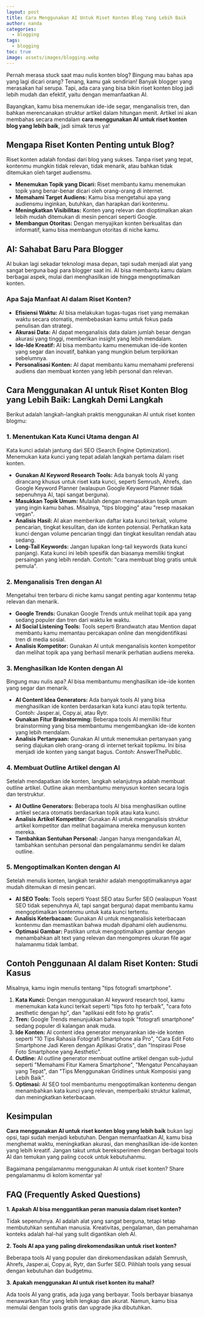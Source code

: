 ```yaml
---
layout: post
title: Cara Menggunakan AI Untuk Riset Konten Blog Yang Lebih Baik
author: nanda
categories:
  - blogging
tags:
  - blogging
toc: true
image: assets/images/blogging.webp
---
```



Pernah merasa stuck saat mau nulis konten blog? Bingung mau bahas apa yang lagi dicari orang? Tenang, kamu gak sendirian! Banyak blogger yang merasakan hal serupa. Tapi, ada cara yang bisa bikin riset konten blog jadi lebih mudah dan efektif, yaitu dengan memanfaatkan AI.

Bayangkan, kamu bisa menemukan ide-ide segar, menganalisis tren, dan bahkan merencanakan struktur artikel dalam hitungan menit. Artikel ini akan membahas secara mendalam **cara menggunakan AI untuk riset konten blog yang lebih baik**, jadi simak terus ya!

## Mengapa Riset Konten Penting untuk Blog?

Riset konten adalah fondasi dari blog yang sukses. Tanpa riset yang tepat, kontenmu mungkin tidak relevan, tidak menarik, atau bahkan tidak ditemukan oleh target audiensmu.

- **Menemukan Topik yang Dicari:** Riset membantu kamu menemukan topik yang benar-benar dicari oleh orang-orang di internet.
- **Memahami Target Audiens:** Kamu bisa mengetahui apa yang audiensmu inginkan, butuhkan, dan harapkan dari kontenmu.
- **Meningkatkan Visibilitas:** Konten yang relevan dan dioptimalkan akan lebih mudah ditemukan di mesin pencari seperti Google.
- **Membangun Otoritas:** Dengan menyajikan konten berkualitas dan informatif, kamu bisa membangun otoritas di niche kamu.

## AI: Sahabat Baru Para Blogger

AI bukan lagi sekadar teknologi masa depan, tapi sudah menjadi alat yang sangat berguna bagi para blogger saat ini. AI bisa membantu kamu dalam berbagai aspek, mulai dari menghasilkan ide hingga mengoptimalkan konten.

### Apa Saja Manfaat AI dalam Riset Konten?

- **Efisiensi Waktu:** AI bisa melakukan tugas-tugas riset yang memakan waktu secara otomatis, membebaskan kamu untuk fokus pada penulisan dan strategi.
- **Akurasi Data:** AI dapat menganalisis data dalam jumlah besar dengan akurasi yang tinggi, memberikan insight yang lebih mendalam.
- **Ide-Ide Kreatif:** AI bisa membantu kamu menemukan ide-ide konten yang segar dan inovatif, bahkan yang mungkin belum terpikirkan sebelumnya.
- **Personalisasi Konten:** AI dapat membantu kamu memahami preferensi audiens dan membuat konten yang lebih personal dan relevan.

## Cara Menggunakan AI untuk Riset Konten Blog yang Lebih Baik: Langkah Demi Langkah

Berikut adalah langkah-langkah praktis menggunakan AI untuk riset konten blogmu:

### 1\. Menentukan Kata Kunci Utama dengan AI

Kata kunci adalah jantung dari SEO (Search Engine Optimization). Menemukan kata kunci yang tepat adalah langkah pertama dalam riset konten.

- **Gunakan AI Keyword Research Tools:** Ada banyak tools AI yang dirancang khusus untuk riset kata kunci, seperti Semrush, Ahrefs, dan Google Keyword Planner (walaupun Google Keyword Planner tidak sepenuhnya AI, tapi sangat berguna).
- **Masukkan Topik Umum:** Mulailah dengan memasukkan topik umum yang ingin kamu bahas. Misalnya, "tips blogging" atau "resep masakan vegan".
- **Analisis Hasil:** AI akan memberikan daftar kata kunci terkait, volume pencarian, tingkat kesulitan, dan ide konten potensial. Perhatikan kata kunci dengan volume pencarian tinggi dan tingkat kesulitan rendah atau sedang.
- **Long-Tail Keywords:** Jangan lupakan long-tail keywords (kata kunci panjang). Kata kunci ini lebih spesifik dan biasanya memiliki tingkat persaingan yang lebih rendah. Contoh: "cara membuat blog gratis untuk pemula".

### 2\. Menganalisis Tren dengan AI

Mengetahui tren terbaru di niche kamu sangat penting agar kontenmu tetap relevan dan menarik.

- **Google Trends:** Gunakan Google Trends untuk melihat topik apa yang sedang populer dan tren dari waktu ke waktu.
- **AI Social Listening Tools:** Tools seperti Brandwatch atau Mention dapat membantu kamu memantau percakapan online dan mengidentifikasi tren di media sosial.
- **Analisis Kompetitor:** Gunakan AI untuk menganalisis konten kompetitor dan melihat topik apa yang berhasil menarik perhatian audiens mereka.

### 3\. Menghasilkan Ide Konten dengan AI

Bingung mau nulis apa? AI bisa membantumu menghasilkan ide-ide konten yang segar dan menarik.

- **AI Content Idea Generators:** Ada banyak tools AI yang bisa menghasilkan ide konten berdasarkan kata kunci atau topik tertentu. Contoh: Jasper.ai, Copy.ai, atau Rytr.
- **Gunakan Fitur Brainstorming:** Beberapa tools AI memiliki fitur brainstorming yang bisa membantumu mengembangkan ide-ide konten yang lebih mendalam.
- **Analisis Pertanyaan:** Gunakan AI untuk menemukan pertanyaan yang sering diajukan oleh orang-orang di internet terkait topikmu. Ini bisa menjadi ide konten yang sangat bagus. Contoh: AnswerThePublic.

### 4\. Membuat Outline Artikel dengan AI

Setelah mendapatkan ide konten, langkah selanjutnya adalah membuat outline artikel. Outline akan membantumu menyusun konten secara logis dan terstruktur.

- **AI Outline Generators:** Beberapa tools AI bisa menghasilkan outline artikel secara otomatis berdasarkan topik atau kata kunci.
- **Analisis Artikel Kompetitor:** Gunakan AI untuk menganalisis struktur artikel kompetitor dan melihat bagaimana mereka menyusun konten mereka.
- **Tambahkan Sentuhan Personal:** Jangan hanya mengandalkan AI, tambahkan sentuhan personal dan pengalamanmu sendiri ke dalam outline.

### 5\. Mengoptimalkan Konten dengan AI

Setelah menulis konten, langkah terakhir adalah mengoptimalkannya agar mudah ditemukan di mesin pencari.

- **AI SEO Tools:** Tools seperti Yoast SEO atau Surfer SEO (walaupun Yoast SEO tidak sepenuhnya AI, tapi sangat berguna) dapat membantu kamu mengoptimalkan kontenmu untuk kata kunci tertentu.
- **Analisis Keterbacaan:** Gunakan AI untuk menganalisis keterbacaan kontenmu dan memastikan bahwa mudah dipahami oleh audiensmu.
- **Optimasi Gambar:** Pastikan untuk mengoptimalkan gambar dengan menambahkan alt text yang relevan dan mengompres ukuran file agar halamanmu tidak lambat.

## Contoh Penggunaan AI dalam Riset Konten: Studi Kasus

Misalnya, kamu ingin menulis tentang "tips fotografi smartphone".

1. **Kata Kunci:** Dengan menggunakan AI keyword research tool, kamu menemukan kata kunci terkait seperti "tips foto hp terbaik", "cara foto aesthetic dengan hp", dan "aplikasi edit foto hp gratis".
2. **Tren:** Google Trends menunjukkan bahwa topik "fotografi smartphone" sedang populer di kalangan anak muda.
3. **Ide Konten:** AI content idea generator menyarankan ide-ide konten seperti "10 Tips Rahasia Fotografi Smartphone ala Pro", "Cara Edit Foto Smartphone Jadi Keren dengan Aplikasi Gratis", dan "Inspirasi Pose Foto Smartphone yang Aesthetic".
4. **Outline:** AI outline generator membuat outline artikel dengan sub-judul seperti "Memahami Fitur Kamera Smartphone", "Mengatur Pencahayaan yang Tepat", dan "Tips Menggunakan Gridlines untuk Komposisi yang Lebih Baik".
5. **Optimasi:** AI SEO tool membantumu mengoptimalkan kontenmu dengan menambahkan kata kunci yang relevan, memperbaiki struktur kalimat, dan meningkatkan keterbacaan.

## Kesimpulan

**Cara menggunakan AI untuk riset konten blog yang lebih baik** bukan lagi opsi, tapi sudah menjadi kebutuhan. Dengan memanfaatkan AI, kamu bisa menghemat waktu, meningkatkan akurasi, dan menghasilkan ide-ide konten yang lebih kreatif. Jangan takut untuk bereksperimen dengan berbagai tools AI dan temukan yang paling cocok untuk kebutuhanmu.

Bagaimana pengalamanmu menggunakan AI untuk riset konten? Share pengalamanmu di kolom komentar ya!

## FAQ (Frequently Asked Questions)

**1\. Apakah AI bisa menggantikan peran manusia dalam riset konten?**

Tidak sepenuhnya. AI adalah alat yang sangat berguna, tetapi tetap membutuhkan sentuhan manusia. Kreativitas, pengalaman, dan pemahaman konteks adalah hal-hal yang sulit digantikan oleh AI.

**2\. Tools AI apa yang paling direkomendasikan untuk riset konten?**

Beberapa tools AI yang populer dan direkomendasikan adalah Semrush, Ahrefs, Jasper.ai, Copy.ai, Rytr, dan Surfer SEO. Pilihlah tools yang sesuai dengan kebutuhan dan budgetmu.

**3\. Apakah menggunakan AI untuk riset konten itu mahal?**

Ada tools AI yang gratis, ada juga yang berbayar. Tools berbayar biasanya menawarkan fitur yang lebih lengkap dan akurat. Namun, kamu bisa memulai dengan tools gratis dan upgrade jika dibutuhkan.
